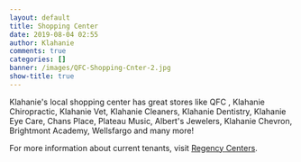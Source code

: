 ```yaml
---
layout: default
title: Shopping Center
date: 2019-08-04 02:55
author: Klahanie
comments: true
categories: []
banner: /images/QFC-Shopping-Cnter-2.jpg
show-title: true
---
```

Klahanie's local shopping center has great stores like QFC , Klahanie Chiropractic, Klahanie Vet, Klahanie Cleaners, Klahanie Dentistry, Klahanie Eye Care, Chans Place, Plateau Music, Albert's Jewelers, Klahanie Chevron, Brightmont Academy, Wellsfargo and many more!

For more information about current tenants, visit [Regency Centers](https://www.regencycenters.com/property/detail/60796/Klahanie-Shopping-Center).
